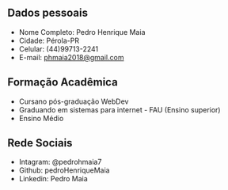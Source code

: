 ## Dados pessoais
- Nome Completo: Pedro Henrique Maia
- Cidade: Pérola-PR
- Celular: (44)99713-2241
- E-mail: phmaia2018@gmail.com

## Formação Acadêmica
- Cursano pós-graduação WebDev 
- Graduando em sistemas para internet - FAU (Ensino superior) 
- Ensino Médio

## Rede Sociais
- Intagram: @pedrohmaia7
- Github: pedroHenriqueMaia
- Linkedin: Pedro Maia